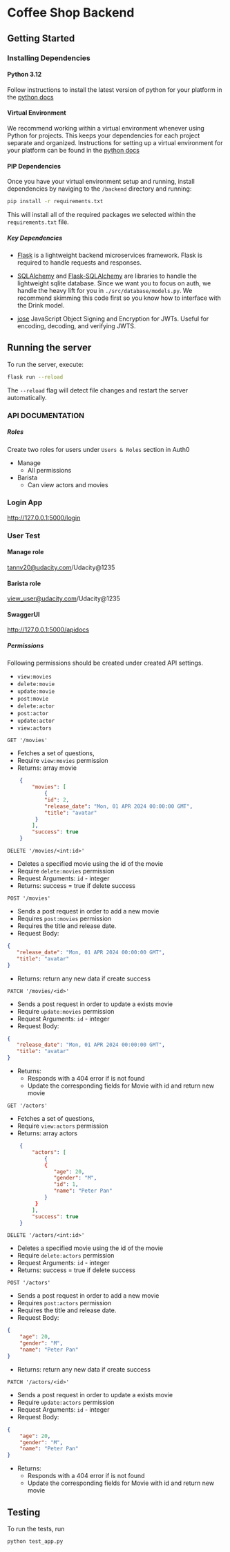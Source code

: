 # Coffee Shop Backend

## Getting Started

### Installing Dependencies

#### Python 3.12

Follow instructions to install the latest version of python for your platform in the [python docs](https://docs.python.org/3/using/unix.html#getting-and-installing-the-latest-version-of-python)

#### Virtual Environment

We recommend working within a virtual environment whenever using Python for projects. This keeps your dependencies for each project separate and organized. Instructions for setting up a virtual environment for your platform can be found in the [python docs](https://packaging.python.org/guides/installing-using-pip-and-virtual-environments/)

#### PIP Dependencies

Once you have your virtual environment setup and running, install dependencies by naviging to the `/backend` directory and running:

```bash
pip install -r requirements.txt
```

This will install all of the required packages we selected within the `requirements.txt` file.

##### Key Dependencies

- [Flask](http://flask.pocoo.org/) is a lightweight backend microservices framework. Flask is required to handle requests and responses.

- [SQLAlchemy](https://www.sqlalchemy.org/) and [Flask-SQLAlchemy](https://flask-sqlalchemy.palletsprojects.com/en/2.x/) are libraries to handle the lightweight sqlite database. Since we want you to focus on auth, we handle the heavy lift for you in `./src/database/models.py`. We recommend skimming this code first so you know how to interface with the Drink model.

- [jose](https://python-jose.readthedocs.io/en/latest/) JavaScript Object Signing and Encryption for JWTs. Useful for encoding, decoding, and verifying JWTS.

## Running the server
To run the server, execute:

```bash
flask run --reload
```

The `--reload` flag will detect file changes and restart the server automatically.




### API DOCUMENTATION


##### Roles

Create two roles for users under `Users & Roles` section in Auth0
* Manage
	* All permissions 
* Barista
	* Can view actors and movies

### Login App
http://127.0.0.1:5000/login
### User Test

#### Manage role 
tannv20@udacity.com/Udacity@1235
#### Barista role
view_user@udacity.com/Udacity@1235

#### SwaggerUI
http://127.0.0.1:5000/apidocs

##### Permissions

Following permissions should be created under created API settings.

- `view:movies`
- `delete:movie`
- `update:movie`
- `post:movie`
- `delete:actor`
- `post:actor`
- `update:actor`
- `view:actors`

`GET '/movies'` 
- Fetches a set of questions,
- Require `view:movies` permission
- Returns: array movie
```json
	{
		"movies": [
			{
            "id": 2,
            "release_date": "Mon, 01 APR 2024 00:00:00 GMT",
            "title": "avatar"
         }
		],
		"success": true
    }
```

`DELETE '/movies/<int:id>'`

- Deletes a specified movie using the id of the movie
- Require `delete:movies` permission
- Request Arguments: `id` - integer
- Returns: success = true if delete success


`POST '/movies'`

- Sends a post request in order to add a new movie
- Requires `post:movies` permission
- Requires the title and release date.
- Request Body:

```json
{
   "release_date": "Mon, 01 APR 2024 00:00:00 GMT",
   "title": "avatar"
}
```
- Returns: return any new data if create success

`PATCH '/movies/<id>'`

- Sends a post request in order to update a exists movie
- Require `update:movies` permission
- Request Arguments: `id` - integer
- Request Body:

```json
{
   "release_date": "Mon, 01 APR 2024 00:00:00 GMT",
   "title": "avatar"
}
```

- Returns:
   - Responds with a 404 error if <id> is not found
   - Update the corresponding fields for Movie with id <id> and return new movie
	
 `GET '/actors'` 
- Fetches a set of questions,
- Require `view:actors` permission
- Returns: array actors
```json
	{
		"actors": [
			{
            {
               "age": 20,
               "gender": "M",
               "id": 1,
               "name": "Peter Pan"
            }  
         }
		],
		"success": true
    }
```

`DELETE '/actors/<int:id>'`

- Deletes a specified movie using the id of the movie
- Require `delete:actors` permission
- Request Arguments: `id` - integer
- Returns: success = true if delete success


`POST '/actors'`

- Sends a post request in order to add a new movie
- Requires `post:actors` permission
- Requires the title and release date.
- Request Body:

```json
{
	"age": 20,
	"gender": "M",
	"name": "Peter Pan"
}
```
- Returns: return any new data if create success

`PATCH '/actors/<id>'`

- Sends a post request in order to update a exists movie
- Require `update:actors` permission
- Request Arguments: `id` - integer
- Request Body:
```json
{
	"age": 20,
	"gender": "M",
	"name": "Peter Pan"
}
```
- Returns:
   - Responds with a 404 error if <id> is not found
   - Update the corresponding fields for Movie with id <id> and return new movie
	
 ## Testing
To run the tests, run
```
python test_app.py
```